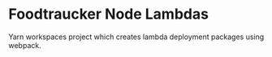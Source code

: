 # Foodtraucker Node Lambdas
Yarn workspaces project which creates lambda deployment packages using webpack.